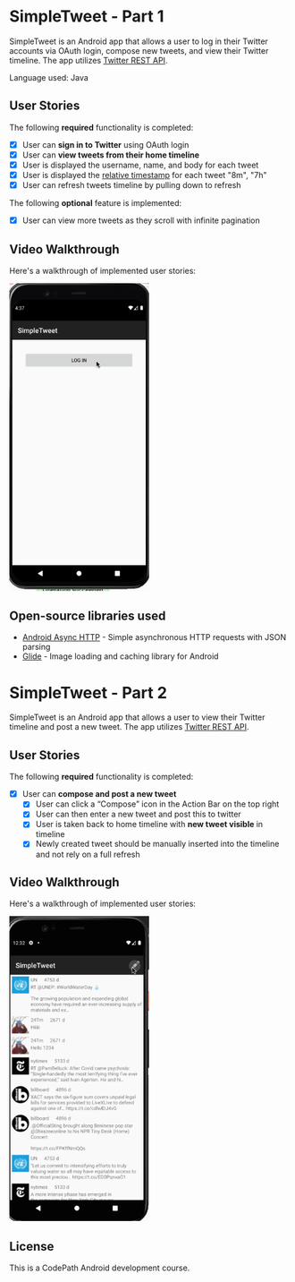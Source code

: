 # SimpleTweet - Part 1
SimpleTweet is an Android app that allows a user to log in their Twitter accounts via OAuth login, compose new tweets, and view their Twitter timeline. The app utilizes [Twitter REST API](https://dev.twitter.com/rest/public).

Language used: Java

## User Stories

The following **required** functionality is completed:

- [x] User can **sign in to Twitter** using OAuth login
- [x]	User can **view tweets from their home timeline**
  - [x] User is displayed the username, name, and body for each tweet
  - [x] User is displayed the [relative timestamp](https://gist.github.com/nesquena/f786232f5ef72f6e10a7) for each tweet "8m", "7h"
- [x] User can refresh tweets timeline by pulling down to refresh

The following **optional** feature is implemented:

- [x] User can view more tweets as they scroll with infinite pagination

## Video Walkthrough

Here's a walkthrough of implemented user stories:

<img src='simpletweet1_walkthrough.gif' title='Video Walkthrough SimpleTweet 1' width=250><br>

## Open-source libraries used

- [Android Async HTTP](https://github.com/codepath/CPAsyncHttpClient) - Simple asynchronous HTTP requests with JSON parsing
- [Glide](https://github.com/bumptech/glide) - Image loading and caching library for Android

# SimpleTweet - Part 2

SimpleTweet is an Android app that allows a user to view their Twitter timeline and post a new tweet. The app utilizes [Twitter REST API](https://dev.twitter.com/rest/public).

## User Stories

The following **required** functionality is completed:

- [x] User can **compose and post a new tweet**
  - [x] User can click a “Compose” icon in the Action Bar on the top right
  - [x] User can then enter a new tweet and post this to twitter
  - [x] User is taken back to home timeline with **new tweet visible** in timeline
  - [x] Newly created tweet should be manually inserted into the timeline and not rely on a full refresh

## Video Walkthrough

Here's a walkthrough of implemented user stories:

<img src='simpletweet2_walkthrough.gif' title='Video Walkthrough SimpleTweet 2' width=250><br>

## License
This is a CodePath Android development course.
